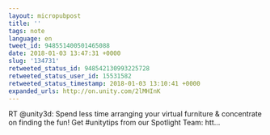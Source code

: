 ```yaml
---
layout: micropubpost
title: ''
tags: note
language: en
tweet_id: 948551400501465088
date: 2018-01-03 13:47:31 +0000
slug: '134731'
retweeted_status_id: 948542130993225728
retweeted_status_user_id: 15531582
retweeted_status_timestamp: 2018-01-03 13:10:41 +0000
expanded_urls: http://on.unity.com/2lMHInK
---
```

RT @unity3d: Spend less time arranging your virtual furniture &amp; concentrate on finding the fun! Get #unitytips from our Spotlight Team: htt…
